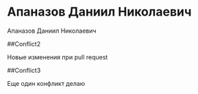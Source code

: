 
Апаназов Даниил Николаевич
=======
Апаназов Даниил Николаевич

##Conflict2

Новые изменения при pull request


##Conflict3


Еще один конфликт делаю

